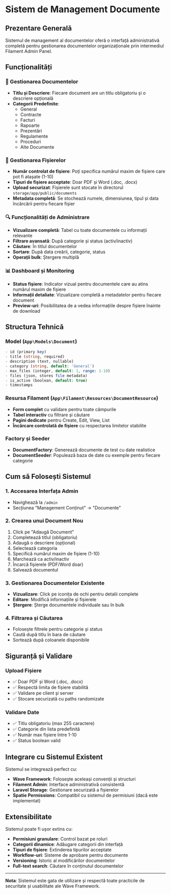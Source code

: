 # Sistem de Management Documente

## Prezentare Generală

Sistemul de management al documentelor oferă o interfață administrativă completă pentru gestionarea documentelor organizaționale prin intermediul Filament Admin Panel.

## Funcționalități

### 📄 Gestionarea Documentelor
- **Titlu și Descriere**: Fiecare document are un titlu obligatoriu și o descriere opțională
- **Categorii Predefinite**: 
  - General
  - Contracte
  - Facturi
  - Rapoarte
  - Prezentări
  - Regulamente
  - Proceduri
  - Alte Documente

### 📎 Gestionarea Fișierelor
- **Număr controlat de fișiere**: Poți specifica numărul maxim de fișiere care pot fi atașate (1-10)
- **Tipuri de fișiere acceptate**: Doar PDF și Word (.doc, .docx)
- **Upload securizat**: Fișierele sunt stocate în directorul `storage/app/public/documents`
- **Metadata completă**: Se stochează numele, dimensiunea, tipul și data încărcării pentru fiecare fișier

### 🔍 Funcționalități de Administrare
- **Vizualizare completă**: Tabel cu toate documentele cu informații relevante
- **Filtrare avansată**: După categorie și status (activ/inactiv)
- **Căutare**: În titlul documentelor
- **Sortare**: După data creării, categorie, status
- **Operații bulk**: Ștergere multiplă

### 📊 Dashboard și Monitoring
- **Status fișiere**: Indicator vizual pentru documentele care au atins numărul maxim de fișiere
- **Informații detaliate**: Vizualizare completă a metadatelor pentru fiecare document
- **Preview-uri**: Posibilitatea de a vedea informațiile despre fișiere înainte de download

## Structura Tehnică

### Model (`App\Models\Document`)
```php
- id (primary key)
- title (string, required)
- description (text, nullable)
- category (string, default: 'General')
- max_files (integer, default: 1, range: 1-10)
- files (json, stores file metadata)
- is_active (boolean, default: true)
- timestamps
```

### Resursa Filament (`App\Filament\Resources\DocumentResource`)
- **Form complet** cu validare pentru toate câmpurile
- **Tabel interactiv** cu filtrare și căutare
- **Pagini dedicate** pentru Create, Edit, View, List
- **Încărcare controlată de fișiere** cu respectarea limitelor stabilite

### Factory și Seeder
- **DocumentFactory**: Generează documente de test cu date realistice
- **DocumentSeeder**: Populează baza de date cu exemple pentru fiecare categorie

## Cum să Folosești Sistemul

### 1. Accesarea Interfața Admin
- Navighează la `/admin` 
- Secțiunea "Management Conținut" → "Documente"

### 2. Crearea unui Document Nou
1. Click pe "Adaugă Document"
2. Completează titlul (obligatoriu)
3. Adaugă o descriere (opțional)
4. Selectează categoria
5. Specifică numărul maxim de fișiere (1-10)
6. Marchează ca activ/inactiv
7. Încarcă fișierele (PDF/Word doar)
8. Salvează documentul

### 3. Gestionarea Documentelor Existente
- **Vizualizare**: Click pe iconița de ochi pentru detalii complete
- **Editare**: Modifică informațiile și fișierele
- **Ștergere**: Șterge documentele individuale sau în bulk

### 4. Filtrarea și Căutarea
- Folosește filtrele pentru categorie și status
- Caută după titlu în bara de căutare
- Sortează după coloanele disponibile

## Siguranță și Validare

### Upload Fișiere
- ✅ Doar PDF și Word (.doc, .docx)
- ✅ Respectă limita de fișiere stabilită
- ✅ Validare pe client și server
- ✅ Stocare securizată cu paths randomizate

### Validare Date
- ✅ Titlu obligatoriu (max 255 caractere)
- ✅ Categorie din lista predefinită
- ✅ Număr max fișiere între 1-10
- ✅ Status boolean valid

## Integrare cu Sistemul Existent

Sistemul se integrează perfect cu:
- **Wave Framework**: Folosește aceleași convenții și structuri
- **Filament Admin**: Interface administrativă consistentă
- **Laravel Storage**: Gestionare securizată a fișierelor
- **Spatie Permissions**: Compatibil cu sistemul de permisiuni (dacă este implementat)

## Extensibilitate

Sistemul poate fi ușor extins cu:
- **Permisiuni granulare**: Control bazat pe roluri
- **Categorii dinamice**: Adăugare categorii din interfață
- **Tipuri de fișiere**: Extinderea tipurilor acceptate
- **Workflow-uri**: Sisteme de aprobare pentru documente
- **Versioning**: Istoric al modificărilor documentelor
- **Full-text search**: Căutare în conținutul documentelor

---

**Nota**: Sistemul este gata de utilizare și respectă toate practicile de securitate și usabilitate ale Wave Framework.
